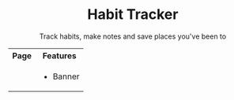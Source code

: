 <h1 align="center">Habit Tracker</h1>

<p align="center">Track habits, make notes and save places you've been to</p>

<table width="100%">
  <tr>
    <th>Page</th>
    <th>Features</th>
  </tr>
  <tr>
    <td><img src="https://res.cloudinary.com/dmadox5xe/image/upload/c_scale,w_500/v1547571872/Habit%20Tracker/screencapture-localhost-3000-2019-01-15-10_52_12.png" alt=""></td>
    <td>
      <ul>
        <li>Banner</li>
      </ul>
    </td>
  </tr>

</table>

